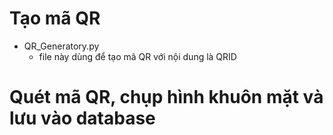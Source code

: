 # Tạo mã QR
- QR_Generatory.py
  - file này dùng để tạo mã QR với nội dung là QRID
# Quét mã QR, chụp hình khuôn mặt và lưu vào database
